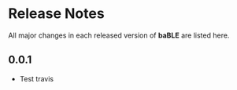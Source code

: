 # Release Notes

All major changes in each released version of **baBLE** are listed here.

## 0.0.1

- Test travis
